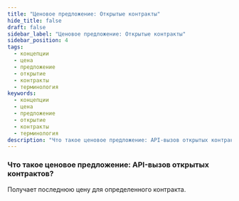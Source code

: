 ```yaml
---
title: "Ценовое предложение: Открытые контракты"
hide_title: false
draft: false
sidebar_label: "Ценовое предложение: Открытые контракты"
sidebar_position: 4
tags:
  - концепции
  - цена
  - предложение
  - открытие
  - контракты
  - терминология
keywords:
  - концепции
  - цена
  - предложение
  - открытие
  - контракты
  - терминология
description: "Что такое ценовое предложение: API-вызов открытых контрактов?"
---
```


### Что такое ценовое предложение: API-вызов открытых контрактов?

Получает последнюю цену для определенного контракта.
